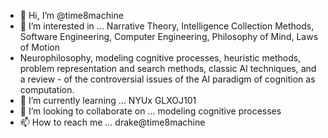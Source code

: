- 👋 Hi, I’m @time8machine
- 👀 I’m interested in ... Narrative Theory, Intelligence Collection Methods, Software Engineering, Computer Engineering, Philosophy of Mind, Laws of Motion
- Neurophilosophy, modeling cognitive processes,  heuristic methods, problem representation and search methods, classic AI techniques, and a review       - of the controversial issues of the AI paradigm of cognition as computation.
- 🌱 I’m currently learning ...  NYUx GLXOJ101
- 💞️ I’m looking to collaborate on ... modeling cognitive processes
- 📫 How to reach me ... drake@time8machine 

